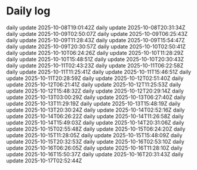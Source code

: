 # Daily log
daily update 2025-10-08T19:01:42Z
daily update 2025-10-08T20:31:34Z
daily update 2025-10-09T02:50:07Z
daily update 2025-10-09T06:25:43Z
daily update 2025-10-09T11:28:43Z
daily update 2025-10-09T15:54:47Z
daily update 2025-10-09T20:30:57Z
daily update 2025-10-10T02:50:41Z
daily update 2025-10-10T06:24:26Z
daily update 2025-10-10T11:28:29Z
daily update 2025-10-10T15:48:51Z
daily update 2025-10-10T20:30:43Z
daily update 2025-10-11T02:43:23Z
daily update 2025-10-11T06:22:58Z
daily update 2025-10-11T11:25:41Z
daily update 2025-10-11T15:46:51Z
daily update 2025-10-11T20:28:59Z
daily update 2025-10-12T02:51:40Z
daily update 2025-10-12T06:21:41Z
daily update 2025-10-12T11:25:53Z
daily update 2025-10-12T15:48:32Z
daily update 2025-10-12T20:29:14Z
daily update 2025-10-13T03:00:29Z
daily update 2025-10-13T06:27:40Z
daily update 2025-10-13T11:29:19Z
daily update 2025-10-13T15:48:19Z
daily update 2025-10-13T20:30:24Z
daily update 2025-10-14T02:52:16Z
daily update 2025-10-14T06:26:22Z
daily update 2025-10-14T11:26:58Z
daily update 2025-10-14T15:49:03Z
daily update 2025-10-14T20:31:06Z
daily update 2025-10-15T02:55:48Z
daily update 2025-10-15T06:24:20Z
daily update 2025-10-15T11:28:05Z
daily update 2025-10-15T15:48:09Z
daily update 2025-10-15T20:32:53Z
daily update 2025-10-16T02:53:10Z
daily update 2025-10-16T06:26:05Z
daily update 2025-10-16T11:28:10Z
daily update 2025-10-16T15:50:37Z
daily update 2025-10-16T20:31:43Z
daily update 2025-10-17T02:52:44Z
